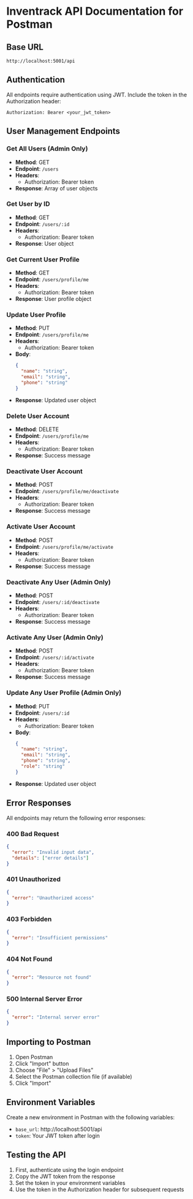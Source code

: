 # Inventrack API Documentation for Postman

## Base URL
```
http://localhost:5001/api
```

## Authentication
All endpoints require authentication using JWT. Include the token in the Authorization header:
```
Authorization: Bearer <your_jwt_token>
```

## User Management Endpoints

### Get All Users (Admin Only)
- **Method**: GET
- **Endpoint**: `/users`
- **Headers**: 
  - Authorization: Bearer token
- **Response**: Array of user objects

### Get User by ID
- **Method**: GET
- **Endpoint**: `/users/:id`
- **Headers**: 
  - Authorization: Bearer token
- **Response**: User object

### Get Current User Profile
- **Method**: GET
- **Endpoint**: `/users/profile/me`
- **Headers**: 
  - Authorization: Bearer token
- **Response**: User profile object

### Update User Profile
- **Method**: PUT
- **Endpoint**: `/users/profile/me`
- **Headers**: 
  - Authorization: Bearer token
- **Body**:
  ```json
  {
    "name": "string",
    "email": "string",
    "phone": "string"
  }
  ```
- **Response**: Updated user object

### Delete User Account
- **Method**: DELETE
- **Endpoint**: `/users/profile/me`
- **Headers**: 
  - Authorization: Bearer token
- **Response**: Success message

### Deactivate User Account
- **Method**: POST
- **Endpoint**: `/users/profile/me/deactivate`
- **Headers**: 
  - Authorization: Bearer token
- **Response**: Success message

### Activate User Account
- **Method**: POST
- **Endpoint**: `/users/profile/me/activate`
- **Headers**: 
  - Authorization: Bearer token
- **Response**: Success message

### Deactivate Any User (Admin Only)
- **Method**: POST
- **Endpoint**: `/users/:id/deactivate`
- **Headers**: 
  - Authorization: Bearer token
- **Response**: Success message

### Activate Any User (Admin Only)
- **Method**: POST
- **Endpoint**: `/users/:id/activate`
- **Headers**: 
  - Authorization: Bearer token
- **Response**: Success message

### Update Any User Profile (Admin Only)
- **Method**: PUT
- **Endpoint**: `/users/:id`
- **Headers**: 
  - Authorization: Bearer token
- **Body**:
  ```json
  {
    "name": "string",
    "email": "string",
    "phone": "string",
    "role": "string"
  }
  ```
- **Response**: Updated user object

## Error Responses
All endpoints may return the following error responses:

### 400 Bad Request
```json
{
  "error": "Invalid input data",
  "details": ["error details"]
}
```

### 401 Unauthorized
```json
{
  "error": "Unauthorized access"
}
```

### 403 Forbidden
```json
{
  "error": "Insufficient permissions"
}
```

### 404 Not Found
```json
{
  "error": "Resource not found"
}
```

### 500 Internal Server Error
```json
{
  "error": "Internal server error"
}
```

## Importing to Postman
1. Open Postman
2. Click "Import" button
3. Choose "File" > "Upload Files"
4. Select the Postman collection file (if available)
5. Click "Import"

## Environment Variables
Create a new environment in Postman with the following variables:
- `base_url`: http://localhost:5001/api
- `token`: Your JWT token after login

## Testing the API
1. First, authenticate using the login endpoint
2. Copy the JWT token from the response
3. Set the token in your environment variables
4. Use the token in the Authorization header for subsequent requests 